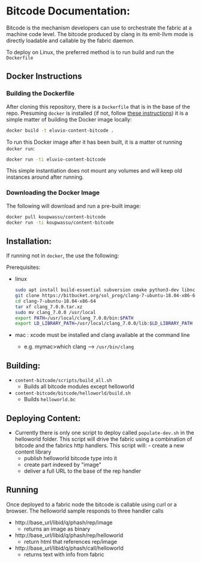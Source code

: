 # Bitcode Documentation:

Bitcode is the mechanism developers can use to orchestrate the fabric at a machine code level.  The bitcode produced by clang in its emit-llvm mode is directly loadable and callable by the fabric daemon.

To deploy on Linux, the preferred method is to run build and run the `Dockerfile`

## Docker Instructions

### Building the Dockerfile

After cloning this repository, there is a `Dockerfile` that is in the base of the repo.  Presuming `docker` is installed (if not, follow [these instructions](https://docs.docker.com/install/)) it is a simple matter of building the Docker image locally:

```bash
docker build -t eluvio-content-bitcode .
```

To run this Docker image after it has been built, it is a matter ot running `docker run`:

```bash
docker run -ti eluvio-content-bitcode
```

This simple instantiation does not mount any volumes and will keep old instances around after running.

### Downloading the Docker Image

The following will download and run a pre-built image:

```bash
docker pull koupwassu/content-bitcode
docker run -ti koupwassu/content-bitcode
```

## Installation:

If running not in `docker`, the use the following:

Prerequisites:
- linux
    ```bash
    sudo apt install build-essential subversion cmake python3-dev libncurses5-dev libxml2-dev libedit-dev swig doxygen graphviz xz-utils
    git clone https://bitbucket.org/sol_prog/clang-7-ubuntu-18.04-x86-64.git
    cd clang-7-ubuntu-18.04-x86-64
    tar xf clang_7.0.0.tar.xz
    sudo mv clang_7.0.0 /usr/local
    export PATH=/usr/local/clang_7.0.0/bin:$PATH
    export LD_LIBRARY_PATH=/usr/local/clang_7.0.0/lib:$LD_LIBRARY_PATH
    ```

- mac : xcode must be installed and clang available at the command line
  - e.g. mymac>which clang --> `/usr/bin/clang`

##  Building:
  - `content-bitcode/scripts/build_all.sh`
    - Builds all bitcode modules except helloworld
  - `content-bitcode/bitcode/helloworld/build.sh`
    - Builds `helloworld.bc`

##  Deploying Content:
  - Currently there is only one script to deploy called `populate-dev.sh` in the helloworld folder.  This script will drive the fabric using a combination of bitcode and the fabrics http handlers.  This script will:     - create a new content library
    - publish helloworld bitcode type into it
    - create part indexed by "image"
    - deliver a full URL to the base of the rep handler

## Running
Once deployed to a fabric node the bitcode is callable using curl or a browser. The helloworld sample responds to three handler calls
  - http://base_url/libid/q/phash/rep/image
    - returns an image as binary
  - http://base_url/libid/q/phash/rep/helloworld
    - return html that references rep/image
  - http://base_url/libid/q/phash/call/helloworld
    - returns text with info from fabric


